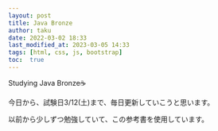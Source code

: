 ```yaml
---
layout: post
title: Java Bronze
author: taku
date: 2022-03-02 18:33
last_modified_at: 2023-03-05 14:33
tags: [html, css, js, bootstrap]
toc:  true
---
```


Studying Java Bronze☕

今日から、試験日3/12(土)まで、毎日更新していこうと思います。

以前から少しずつ勉強していて、この参考書を使用しています。
